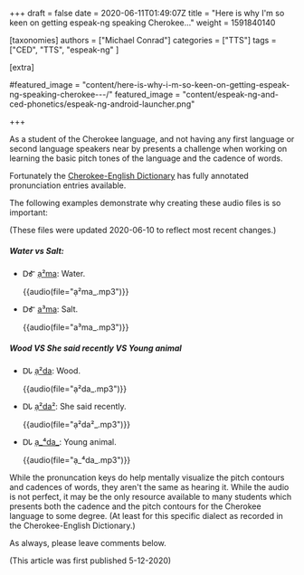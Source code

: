 +++
draft = false
date = 2020-06-11T01:49:07Z
title = "Here is why I'm so keen on getting espeak-ng speaking Cherokee..."
weight = 1591840140

[taxonomies]
authors = ["Michael Conrad"]
categories = ["TTS"]
tags = ["CED", "TTS", "espeak-ng" ]

[extra]

#featured_image = "content/here-is-why-i-m-so-keen-on-getting-espeak-ng-speaking-cherokee---/"
featured_image = "content/espeak-ng-and-ced-phonetics/espeak-ng-android-launcher.png"

+++

As a student of the Cherokee language, and not having any first language or second language speakers near by presents a challenge when working on learning the basic pitch tones of the language and the cadence of words.

Fortunately the [Cherokee-English Dictionary](https://www.cherokeedictionary.net/) has fully annotated pronunciation entries available.

The following examples demonstrate why creating these audio files is so important:

<!-- more -->

(These files were updated 2020-06-10 to reflect most recent changes.)

##### Water vs Salt:

* ᎠᎹ [ạ²ma](ạ²ma_.mp3): Water.

    {{audio(file="ạ²ma_.mp3")}}

* ᎠᎹ [a³ma](a³ma_.mp3): Salt.

    {{audio(file="a³ma_.mp3")}}

##### Wood VS She said recently VS Young animal

* ᎠᏓ [ạ²da](ạ²da_.mp3): Wood.

    {{audio(file="ạ²da_.mp3")}}

* ᎠᏓ [ạ²da²](ạ²da²_.mp3): She said recently.

    {{audio(file="ạ²da²_.mp3")}}

* ᎠᏓ [ạ_⁴da_](ạ_⁴da_.mp3): Young animal.

    {{audio(file="ạ_⁴da_.mp3")}}

While the pronuncation keys do help mentally visualize the pitch contours and cadences of words, they aren't the same as hearing it. While the audio is not perfect, it may be the only resource available to many students which presents both the cadence and the pitch contours for the Cherokee language to some degree. (At least for this specific dialect as recorded in the Cherokee-English Dictionary.)

As always, please leave comments below.

(This article was first published 5-12-2020)